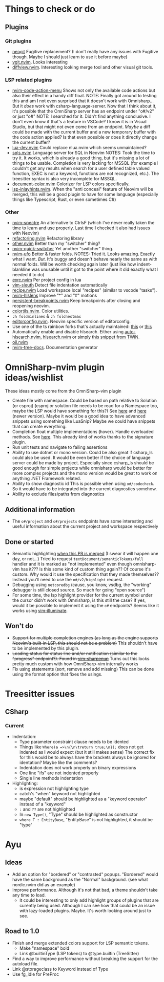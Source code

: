 # Things to check or do

## Plugins

### Git plugins

- [neogit](https://github.com/TimUntersberger/neogit)
  Fugitive replacement? (I don't really have any issues with Fugitive though. Maybe I should just learn to use it before maybe)
- [vgit.nvim](https://github.com/tanvirtin/vgit.nvim). Looks interesting
- [diffview.nvim](https://github.com/sindrets/diffview.nvim).
  Interesting looking merge tool and other visual git tools.

### LSP related plugins

- [nvim-code-action-menu](https://github.com/weilbith/nvim-code-action-menu)
  Shows not only the available code actions but also their effect in a handy diff float.
  NOTE: Finally got around to testing this and am I not even surprised that it doesn't work with Omnisharp...
  But it _does_ work with csharp-language-server.
  Now that I think about it, it's possible that the OmniSharp server has an endpoint under "o#/v2" or just "o#"
  NOTE: I searched for it. Didn't find anything conclusive. I don't even know if that's a feature in VSCode? I know it is in Visual Studio, but that might not even come from an endpoint.
  _Maybe_ a diff could be made with the current buffer and a new temporary buffer with the code action applied? Is that even possible or does it directly change the current buffer?
- [lua-dev.nvim](https://github.com/folke/lua-dev.nvim)
  Could replace nlua.nvim which seems unmaintained?
- [sqls.nvim](https://github.com/nanotee/sqls.nvim)
  Language server for SQL in Neovim
  NOTES: Took the time to try it. It works, which is already a good thing, but it's missing a lot of things to be usable.
  Completion is very lacking for MSSQL (for example I couldn't get any results when search for a user defined table valued function, EXEC is not a keyword, functions are not recognized, etc.).
  The treesitter syntax is also very incomplete for MSSQL.
- [document-color.nvim](https://github.com/mrshmllow/document-color.nvim)
  Colorizer for LSP colors specifically.
- [lsp-inlayhints.nvim](https://github.com/lvimuser/lsp-inlayhints.nvim).
  When the "anti conceal" feature of Neovim will be merged, this will be a good plugin to have for some language (especially things like Typescript, Rust, or even sometimes C#)

### Other

- [nvim-spectre](https://github.com/nvim-pack/nvim-spectre)
  An alternative to CtrlsF (which I've never really taken the time to learn and use properly. Last time I checked it also had issues with Neovim)
- [refactoring.nvim](https://github.com/ThePrimeagen/refactoring.nvim)
  Refactoring library
- [other.nvim](https://github.com/rgroli/other.nvim)
  Better than my "switcher" thing?
- [nvim-quick-switcher](https://github.com/Everduin94/nvim-quick-switcher)
  Yet another "switcher" thing.
- [nvim-ufo](https://github.com/kevinhwang91/nvim-ufo)
  Better & faster folds.
  NOTES: Tried it. Looks amazing. Exactly what I want. _But_. It's buggy and doesn't behave nearly the same as with normal folds. Will be worth checking again later (just like how indent-blankline was unusable until it got to the point where it did exactly what I needed it to do)
- [exrc.nvim](https://github.com/MunifTanjim/exrc.nvim)
  Per project config in lua
- [vim-sleuth](https://github.com/tpope/vim-sleuth)
  Detect file indentation automatically
- [recipe.nvim](https://github.com/ten3roberts/recipe.nvim)
  Load workspace local "recipes" (similar to vscode "tasks").
- [nvim-hlslens](https://github.com/kevinhwang91/nvim-hlslens)
  Improve "*" and "#" motions
- [persistent-breakpoints.nvim](https://github.com/Weissle/persistent-breakpoints.nvim)
  Keep breakpoints after closing and reopening neovim.
- [colortils.nvim](https://github.com/nvim-colortils/colortils.nvim). Color utilities.
- `:h foldminlines` & `:h foldnestmax`
- [editorconfig.nvim](https://github.com/gpanders/editorconfig.nvim). Neovim specific version of editorconfig.
- Use one of the ts rainbow forks that's actually maintained: [this](https://gitlab.com/HiPhish/nvim-ts-rainbow2) or [this](https://github.com/mrjones2014/nvim-ts-rainbow)
- Automatically enable and disable hlsearch. Either using [auto-hlsearch.nvim](https://github.com/asiryk/auto-hlsearch.nvim), [hlsearch.nvim](https://github.com/glepnir/hlsearch.nvim) or simply [this snippet from TWiN](https://this-week-in-neovim.org/2023/Jan/9#tips).
- [oil.nvim](https://github.com/stevearc/oil.nvim)
- [nvim-tree-docs](https://github.com/nvim-treesitter/nvim-tree-docs). Documentation generator

# OmniSharp-nvim plugin ideas/wishlist

These ideas mostly come from the OmniSharp-vim plugin

- Create file with namespace. Could be based on path relative to Solution (or csproj)
  (csproj or solution file needs to be read for a Namespace too, maybe the LSP would have something for this?)
  See [here](https://github.com/jchannon/csharpextensions) and [here](https://github.com/KreativJos/csharpextensions) (newer version).
  Maybe it would be a good idea to have advanced snippets using something like LuaSnip? Maybe we could have snippets that can create everything.
- Completion float multiple implementations (hover). Handle overloaded methods.
  See [here](https://github.com/OmniSharp/omnisharp-vim).
  This already kind of works thanks to the signature plugin.
- Run unit tests and navigate to failing assertions
- Ability to use dotnet or mono version. Could be also great if csharp_ls could also be used.
  It would be even better if the choice of language server could be made by project.
  Especially since csharp_ls should be good enough for simple projects while omnisharp would be better for more complex projects and the mono version would be great to work on anything .NET Framework related.
- Ability to show diagnostic id
  This is possible when using `o#/codecheck`.
  So it would have to be integrated into the current diagnostics somehow.
- Ability to exclude files/paths from diagnostics

## Additional information

- The `o#/project` and `o#/projects` endpoints have some interesting and useful information about the current project and workspace respectively

## Done or started

- Semantic highlighting [when this PR is merged](https://github.com/neovim/neovim/pull/15723) (I swear it will happen one day, or not...)
  Tried to request `textDocument/semanticTokens/full` handler and it is marked as "not implemented" even though omnisharp-vim has it??? Is this some kind of custom thing again??
  Of course it's custom. Why would it use the specification that they made themselves?? Instead you'll need to use the `o#/v2/highlight` request.
- Debugging using `netcoredbg` (cause, you know, vsdbg, the "working" debugger is still closed source. So much for going "open source")
- For some time, the lsp highlight provider for the current symbol under the cursor didn't work with Omnisharp, is this still the case? If yes, would it be possible to implement it using the `o#` endpoints?
  Seems like it works using [vim-illuminate](https://github.com/RRethy/vim-illuminate).

## Won't do

- ~~Support for multiple completion engines (as long as the engine supports Neovim's built-in LSP, this should not be a problem)~~
  This shouldn't have to be implemented by this plugin.
- ~~Loading status for status line and/or notification (similar to the "progress" endpoint?). Found in [vim-sharpenup](https://github.com/nickspoons/vim-sharpenup#statusline)~~
  Turns out this looks pretty much custom with how OmniSharp-vim internally works
- Fix using statements (sort, remove and add missing)
  This can be done using the format option that fixes the usings.

# Treesitter issues

## CSharp

### Current

- Indentation:
  - Type parameter constraint clause needs to be idented
  - Things like `Where(a =>\n{\n\treturn true;\n});` does not get indented as I would expect (but it still makes sense)
    The correct fix for this would be to always have the brackets always be ignored for identation? Maybe like the comments?
  - Indentation does not work properly on binary expressions
  - One line "ifs" are not indented properly
  - Single line methods indentation
- Highlighting:
  - is expression not highlighting type
  - catch's "when" keyword not highlighted
  - maybe "default" should be highlighted as a "keyword operator" instead of a "keyword"
  - `:` and `??` are not highlighted
  - In `new Type()`, "Type" should be highlighted as constructor
  - `where T : EntityBase`, "EntityBase" is not highlighted, it should be "type"

# Ayu

## Ideas

- Add an option for "bordered" or "contrasted" popups. "Bordered" would have the same background as the "Normal" background. (see what nordic.nvim did as an example)
- Improve performance. Although it's not that bad, a theme shouldn't take any time to load.
  - It could be interesting to only add highlight groups of plugins that are curently being used. Although I can see how that could be an issue with lazy-loaded plugins. Maybe. It's worth looking around just to see.

## Road to 1.0

- Finish and merge extended colors support for LSP semantic tokens.
  - Make "namespace" bold
  - Link @builtinType (LSP tokens) to @type.builtin (TreeSitter)
- Find a way to improve performance without breaking the support for the autoload file.
- Link @storageclass to Keyword instead of Type
- Use fg_idle for PreProc
